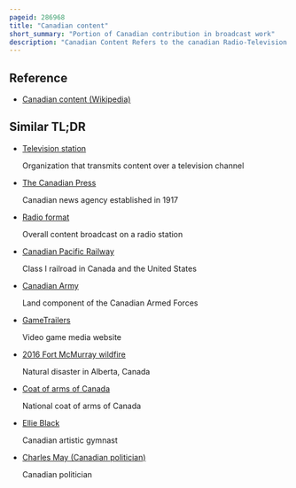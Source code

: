 ```yaml
---
pageid: 286968
title: "Canadian content"
short_summary: "Portion of Canadian contribution in broadcast work"
description: "Canadian Content Refers to the canadian Radio-Television and Telecommunications Commission Requirements, derived from the Broadcasting Act of Canada, that Radio and Television Broadcasters must produce and broadcast a certain Percentage of Content that was at least partly written, produced, presented, or otherwise contributed to by Persons from Canada. Cancon also refers to that Content itself, and, more generally, to cultural and creative Content that is canadian in Nature."
---
```


## Reference

- [Canadian content (Wikipedia)](https://en.wikipedia.org/?curid=286968)

## Similar TL;DR

- [Television station](/tldr/en/television-station)

  Organization that transmits content over a television channel

- [The Canadian Press](/tldr/en/the-canadian-press)

  Canadian news agency established in 1917

- [Radio format](/tldr/en/radio-format)

  Overall content broadcast on a radio station

- [Canadian Pacific Railway](/tldr/en/canadian-pacific-railway)

  Class I railroad in Canada and the United States

- [Canadian Army](/tldr/en/canadian-army)

  Land component of the Canadian Armed Forces

- [GameTrailers](/tldr/en/gametrailers)

  Video game media website

- [2016 Fort McMurray wildfire](/tldr/en/2016-fort-mcmurray-wildfire)

  Natural disaster in Alberta, Canada

- [Coat of arms of Canada](/tldr/en/coat-of-arms-of-canada)

  National coat of arms of Canada

- [Ellie Black](/tldr/en/ellie-black)

  Canadian artistic gymnast

- [Charles May (Canadian politician)](/tldr/en/charles-may-canadian-politician)

  Canadian politician
